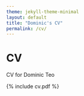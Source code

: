 ```yaml
---
theme: jekyll-theme-minimal
layout: default
title: "Dominic's CV"
permalink: /cv/
---
```


# CV
CV for Dominic Teo 

{% include cv.pdf %}

